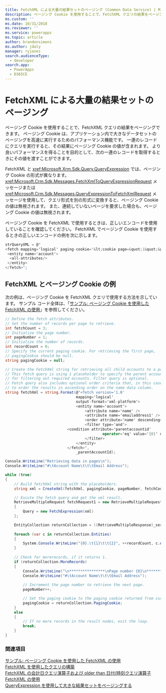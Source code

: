 ```yaml
---
title: FetchXML による大量の結果セットのページング (Common Data Service) | Microsoft Docs
description: ページング Cookie を使用することで、FetchXML クエリの結果をページングする方法を説明します。
ms.custom: ''
ms.date: 10/31/2018
ms.reviewer: ''
ms.service: powerapps
ms.topic: article
author: brandonsimons
ms.author: jdaly
manager: ryjones
search.audienceType:
  - developer
search.app:
  - PowerApps
  - D365CE
---
```

# <a name="page-large-result-sets-with-fetchxml"></a>FetchXML による大量の結果セットのページング

ページング Cookie を使用することで、FetchXML クエリの結果をページングできます。 ページング Cookie は、アプリケーション内で大きなデータセットのページングを高速に実行するためのパフォーマンス機能です。 一連のレコードにクエリを実行すると、その結果にページング Cookie の値が含まれます。 より良いパフォーマンスを得ることを目的として、次の一連のレコードを取得するときにその値を渡すことができます。  
  
 FetchXML と <xref:Microsoft.Xrm.Sdk.Query.QueryExpression> では、ページング Cookie の形式が異なります。 <xref:Microsoft.Crm.Sdk.Messages.FetchXmlToQueryExpressionRequest> メッセージまたは<xref:Microsoft.Crm.Sdk.Messages.QueryExpressionToFetchXmlRequest> メッセージを使用して、クエリ形式を別の形式に変換すると、ページング Cookie の値は無視されます。 また、連続していないページを要求した場合も、ページング Cookie の値は無視されます。  
  
 ページング Cookie を FetchXML で使用するときは、正しいエンコードを使用していることを確認してください。 FetchXML でページング Cookie を使用するときの正しいエンコードの例を次に示します。  
  
```csharp  
strQueryXML = @"  
<fetch mapping='logical' paging-cookie='&lt;cookie page=&quot;1&quot;&gt;&lt;accountid last=&quot;{E062B974-7F8D-DC11-9048-0003FF27AC3B}&quot; first=&quot;{60B934EF-798D-DC11-9048-0003FF27AC3B}&quot;/&gt;&lt;/cookie&gt;' page='2' count='2'>  
 <entity name='account'>  
  <all-attributes/>  
 </entity>  
</fetch>";  
```  
  
## <a name="fetchxml-and-the-paging-cookie-example"></a>FetchXML とページング Cookie の例  
 次の例は、ページング Cookie を FetchXML クエリで使用する方法を示しています。 サンプル コード全体は、「[サンプル: ページング Cookie を使用した FetchXML の使用](samples/use-fetchxml-paging-cookie.md)」を参照してください。  
  
```csharp
// Define the fetch attributes.
// Set the number of records per page to retrieve.
int fetchCount = 3;
// Initialize the page number.
int pageNumber = 1;
// Initialize the number of records.
int recordCount = 0;
// Specify the current paging cookie. For retrieving the first page, 
// pagingCookie should be null.
string pagingCookie = null;

// Create the FetchXml string for retrieving all child accounts to a parent account.
// This fetch query is using 1 placeholder to specify the parent account id 
// for filtering out required accounts. Filter query is optional.
// Fetch query also includes optional order criteria that, in this case, is used 
// to order the results in ascending order on the name data column.
string fetchXml = string.Format(@"<fetch version='1.0' 
                                mapping='logical' 
                                output-format='xml-platform'>
                                <entity name='account'>
                                    <attribute name='name' />
                                    <attribute name='emailaddress1' />
                                    <order attribute='name' descending='false'/>
                                    <filter type='and'>
                            <condition attribute='parentaccountid' 
                                            operator='eq' value='{0}' uiname='' uitype='' />
                                    </filter>
                                </entity>
                            </fetch>",
                                _parentAccountId);

Console.WriteLine("Retrieving data in pages\n"); 
Console.WriteLine("#\tAccount Name\t\t\tEmail Address");

while (true)
{
    // Build fetchXml string with the placeholders.
    string xml = CreateXml(fetchXml, pagingCookie, pageNumber, fetchCount);

    // Excute the fetch query and get the xml result.
    RetrieveMultipleRequest fetchRequest1 = new RetrieveMultipleRequest
    {
        Query = new FetchExpression(xml)
    };

    EntityCollection returnCollection = ((RetrieveMultipleResponse)_service.Execute(fetchRequest1)).EntityCollection;
    
    foreach (var c in returnCollection.Entities)
    {
        System.Console.WriteLine("{0}.\t{1}\t\t{2}", ++recordCount, c.Attributes["name"], c.Attributes["emailaddress1"] );
    }                        
    
    // Check for morerecords, if it returns 1.
    if (returnCollection.MoreRecords)
    {
        Console.WriteLine("\n****************\nPage number {0}\n****************", pageNumber);
        Console.WriteLine("#\tAccount Name\t\t\tEmail Address");
        
        // Increment the page number to retrieve the next page.
        pageNumber++;

        // Set the paging cookie to the paging cookie returned from current results.                            
        pagingCookie = returnCollection.PagingCookie;
    }
    else
    {
        // If no more records in the result nodes, exit the loop.
        break;
    }
}
```
  
### <a name="see-also"></a>関連項目  
 [サンプル: ページング Cookie を使用した FetchXML の使用](samples/use-fetchxml-paging-cookie.md)   
 [FetchXML を使用したクエリの構築](/dynamics365/customer-engagement/developer/org-service/build-queries-fetchxml)   
 [FetchXML の会計日クエリ演算子および older than 日付/時刻クエリ演算子](../use-fetchxml-fiscal-date-older-datetime-query-operators.md)   
 [FetchXML の使用](../use-fetchxml-construct-query.md)   
 [QueryExpression を使用して大きな結果セットをページングする](page-large-result-sets-with-queryexpression.md)
